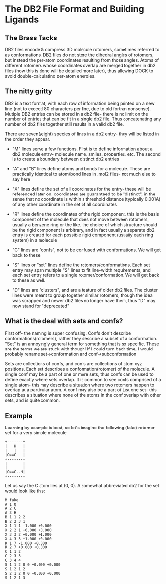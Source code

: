 # The DB2 File Format and Building Ligands
## The Brass Tacks

DB2 files encode & compress 3D molecule rotomers, sometimes referred to as conformations. DB2 files do not store the dihedral angles of rotomers, but instead the per-atom coordinates resulting from those angles. Atoms of different rotomers whose coordinates overlap are merged together in db2 files (how this is done will be detailed more later), thus allowing DOCK to avoid double-calculating per-atom energies.
## The nitty gritty

DB2 is a text format, with each row of information being printed on a new line (not to exceed 80 characters per line, due to old fortran nonsense). Mutiple DB2 entries can be stored in a db2 file- there is no limit on the number of entries that can be fit in a single db2 file. Thus concatenating any number of db2 files together still results in a valid db2 file.

There are seven(/eight) species of lines in a db2 entry- they will be listed in the order they appear.

* "M" lines serve a few functions. First is to define information about a db2 molecule entry- molecule name, smiles, properties, etc. The second is to create a boundary between distinct db2 entries

* "A" and "B" lines define atoms and bonds for a molecule. These are practically identical to atom/bond lines in .mol2 files- not much else to say here

* "X" lines define the set of all coordinates for the entry- these will be referenced later on. coordinates are guaranteed to be "distinct", in the sense that no coordinate is within a threshold distance (typically 0.001A) of any other coordinate in the set of all coordinates

* "R" lines define the coordinates of the rigid component. this is the basis component of the molecule that does not move between rotomers, usually a benzene ring or the like. the choice of which structure should be the rigid component is arbitrary, and in fact usually a separate db2 entry is created for each possible rigid component (usually each ring system) in a molecule

* "C" lines are "confs", not to be confused with conformations. We will get back to these.

* "S" lines or "set" lines define the rotomers/conformations. Each set entry may span multiple "S" lines to fit line-width requirements, and each set entry refers to a single rotomer/conformation. We will get back to these as well.

* "D" lines are "clusters", and are a feature of older db2 files. The cluster lines were meant to group together similar rotomers, though the idea was scrapped and newer db2 files no longer have them, thus "D" may now stand for "deprecated"
## What is the deal with sets and confs?

First off- the naming is super confusing. Confs don't describe conformations(rotomers), rather they describe a subset of a conformation. "Set" is an annoyingly general term for something that is so specific. These are the terms we are stuck with though! If I could turn back time, I would probably rename set->conformation and conf->subconformation

Sets are collections of confs, and confs are collections of atom xyz positions. Each set describes a conformation(rotomer) of the molecule. A single conf may be a part of one or more sets, thus confs can be used to define exactly where sets overlap. It is common to see confs comprised of a single atom- this may describe a situation where two rotomers happen to overlap at a particular atom. A conf may also be a part of just one set- this describes a situation where none of the atoms in the conf overlap with other sets, and is quite common.

## Example

Learning by example is best, so let's imagine the following (fake) rotomer set for a very simple molecule
```
+-------+
|   H   |
|   |   |
|O==C   |
+-------+
|       |
|       |
|O==C--H|
+-------+
```

Let us say the C atom lies at (0, 0). A somewhat abbreviated db2 for the set would look like this:
```
M fake
A 1 O
A 2 C
A 3 H
B 1 1 2 2
B 2 2 3 1
X 1 1 1 -1.000 +0.000
X 2 2 1 +0.000 +0.000
X 3 3 2 +0.000 +1.000
X 4 3 3 +1.000 +0.000
R 1 7 -1.000 +0.000
R 2 7 +0.000 +0.000
C 1 1 2
C 2 3 3
C 3 4 4
S 1 1 2 0 0 +0.000 +0.000
S 1 2 1 2
S 2 1 2 0 0 +0.000 +0.000
S 1 2 1 3
```
